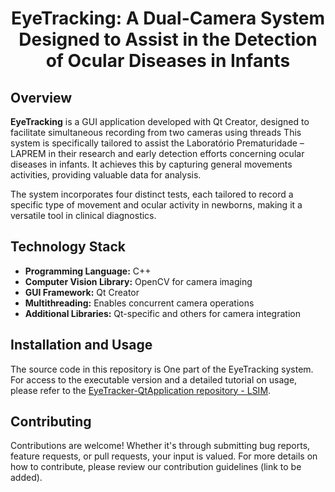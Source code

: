 <h1 align="center">EyeTracking: A Dual-Camera System Designed to Assist in the Detection of Ocular Diseases in Infants</h1>

## Overview
<p><strong>EyeTracking</strong> is a GUI application developed with Qt Creator, designed to facilitate simultaneous recording from two cameras using threads This system is specifically tailored to assist the Laboratório Prematuridade – LAPREM in their research and early detection efforts concerning ocular diseases in infants. It achieves this by capturing general movements activities, providing valuable data for analysis.</p>

<p>The system incorporates four distinct tests, each tailored to record a specific type of movement and ocular activity in newborns, making it a versatile tool in clinical diagnostics.</p>

## Technology Stack
<ul>
<li><strong>Programming Language:</strong> C++</li>
<li><strong>Computer Vision Library:</strong> OpenCV for camera imaging</li>
<li><strong>GUI Framework:</strong> Qt Creator</li>
<li><strong>Multithreading:</strong> Enables concurrent camera operations</li>
<li><strong>Additional Libraries:</strong> Qt-specific and others for camera integration</li>
</ul>

## Installation and Usage
<p>The source code in this repository is One part of the EyeTracking system. For access to the executable version and a detailed tutorial on usage, please refer to the <a href="https://github.com/LSIIM/EyeTracker-QtApplication/tree/main">EyeTracker-QtApplication repository - LSIM</a>.</p>

## Contributing
<p>Contributions are welcome! Whether it's through submitting bug reports, feature requests, or pull requests, your input is valued. For more details on how to contribute, please review our contribution guidelines (link to be added).</p>
